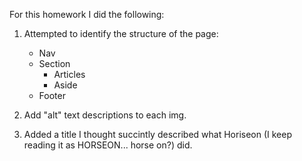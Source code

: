 For this homework I did the following:

   1. Attempted to identify the structure of the page:
      - Nav
      - Section
         - Articles
         - Aside
      - Footer

   2. Add "alt" text descriptions to each img.

   3. Added a title I thought succintly described what Horiseon (I keep reading it as HORSEON... horse on?) did.
